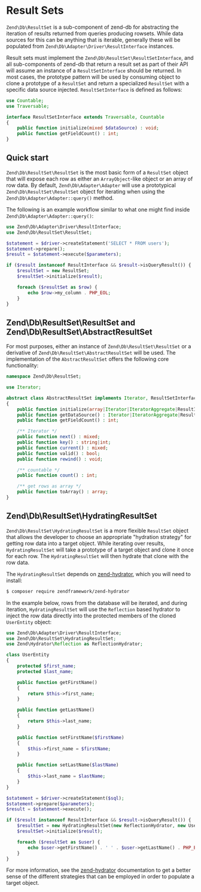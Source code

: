 # Result Sets

`Zend\Db\ResultSet` is a sub-component of zend-db for abstracting the iteration
of results returned from queries producing rowsets. While data sources for this
can be anything that is iterable, generally these will be populated from
`Zend\Db\Adapter\Driver\ResultInterface` instances.

Result sets must implement the `Zend\Db\ResultSet\ResultSetInterface`, and all
sub-components of zend-db that return a result set as part of their API will
assume an instance of a `ResultSetInterface` should be returned. In most cases,
the prototype pattern will be used by consuming object to clone a prototype of
a `ResultSet` and return a specialized `ResultSet` with a specific data source
injected. `ResultSetInterface` is defined as follows:

```php
use Countable;
use Traversable;

interface ResultSetInterface extends Traversable, Countable
{
    public function initialize(mixed $dataSource) : void;
    public function getFieldCount() : int;
}
```

## Quick start

`Zend\Db\ResultSet\ResultSet` is the most basic form of a `ResultSet` object
that will expose each row as either an `ArrayObject`-like object or an array of
row data. By default, `Zend\Db\Adapter\Adapter` will use a prototypical
`Zend\Db\ResultSet\ResultSet` object for iterating when using the
`Zend\Db\Adapter\Adapter::query()` method.

The following is an example workflow similar to what one might find inside
`Zend\Db\Adapter\Adapter::query()`:

```php
use Zend\Db\Adapter\Driver\ResultInterface;
use Zend\Db\ResultSet\ResultSet;

$statement = $driver->createStatement('SELECT * FROM users');
$statement->prepare();
$result = $statement->execute($parameters);

if ($result instanceof ResultInterface && $result->isQueryResult()) {
    $resultSet = new ResultSet;
    $resultSet->initialize($result);

    foreach ($resultSet as $row) {
        echo $row->my_column . PHP_EOL;
    }
}
```

## Zend\\Db\\ResultSet\\ResultSet and Zend\\Db\\ResultSet\\AbstractResultSet

For most purposes, either an instance of `Zend\Db\ResultSet\ResultSet` or a
derivative of `Zend\Db\ResultSet\AbstractResultSet` will be used. The
implementation of the `AbstractResultSet` offers the following core
functionality:

```php
namespace Zend\Db\ResultSet;

use Iterator;

abstract class AbstractResultSet implements Iterator, ResultSetInterface
{
    public function initialize(array|Iterator|IteratorAggregate|ResultInterface $dataSource) : self;
    public function getDataSource() : Iterator|IteratorAggregate|ResultInterface;
    public function getFieldCount() : int;

    /** Iterator */
    public function next() : mixed;
    public function key() : string|int;
    public function current() : mixed;
    public function valid() : bool;
    public function rewind() : void;

    /** countable */
    public function count() : int;

    /** get rows as array */
    public function toArray() : array;
}
```

## Zend\\Db\\ResultSet\\HydratingResultSet

`Zend\Db\ResultSet\HydratingResultSet` is a more flexible `ResultSet` object
that allows the developer to choose an appropriate "hydration strategy" for
getting row data into a target object.  While iterating over results,
`HydratingResultSet` will take a prototype of a target object and clone it once
for each row. The `HydratingResultSet` will then hydrate that clone with the
row data.

The `HydratingResultSet` depends on
[zend-hydrator](https://docs.zendframework.com/zend-hydrator), which you will
need to install:

```bash
$ composer require zendframework/zend-hydrator
```

In the example below, rows from the database will be iterated, and during
iteration, `HydratingResultSet` will use the `Reflection` based hydrator to
inject the row data directly into the protected members of the cloned
`UserEntity` object:

```php
use Zend\Db\Adapter\Driver\ResultInterface;
use Zend\Db\ResultSet\HydratingResultSet;
use Zend\Hydrator\Reflection as ReflectionHydrator;

class UserEntity
{
    protected $first_name;
    protected $last_name;

    public function getFirstName()
    {
        return $this->first_name;
    }

    public function getLastName()
    {
        return $this->last_name;
    }

    public function setFirstName($firstName)
    {
        $this->first_name = $firstName;
    }

    public function setLastName($lastName)
    {
        $this->last_name = $lastName;
    }
}

$statement = $driver->createStatement($sql);
$statement->prepare($parameters);
$result = $statement->execute();

if ($result instanceof ResultInterface && $result->isQueryResult()) {
    $resultSet = new HydratingResultSet(new ReflectionHydrator, new UserEntity);
    $resultSet->initialize($result);

    foreach ($resultSet as $user) {
        echo $user->getFirstName() . ' ' . $user->getLastName() . PHP_EOL;
    }
}
```

For more information, see the [zend-hydrator](https://docs.zendframework.com/zend-hydrator/)
documentation to get a better sense of the different strategies that can be
employed in order to populate a target object.
